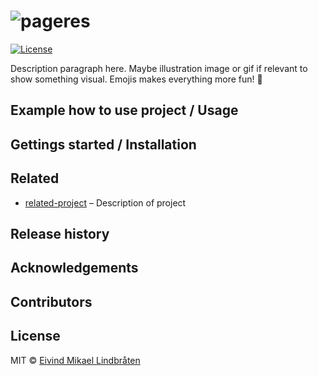 # ![pageres](media/promo.png)

[![License](https://img.shields.io/github/license/eivindml/template-readme.svg)](license)

Description paragraph here. Maybe illustration image or gif if relevant to show something visual. Emojis makes everything more fun! 🦊

## Example how to use project / Usage

## Gettings started / Installation

## Related

* [related-project](http://github.com/eivindml/) – Description of project

## Release history

## Acknowledgements

## Contributors

## License

MIT © [Eivind Mikael Lindbråten](http://madebymist.com)